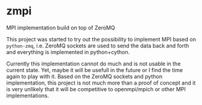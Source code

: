 # zmpi
MPI implementation build on top of ZeroMQ

This project was started to try out the possibility to implement MPI based on `python-zmq`,
i.e. ZeroMQ sockets are used to send the data back and forth and everything is implemented in python+cython.

Currently this implementation cannot do much and is not usable in the current state.
Yet, maybe it will be usefull in the future or I find the time again to play with it.
Based on the ZeroMQ sockets and python implementation, this project is not much more than a proof of concept
and it is very unlikely that it will be competitive to openmpi/mpich or other MPI implementations.
